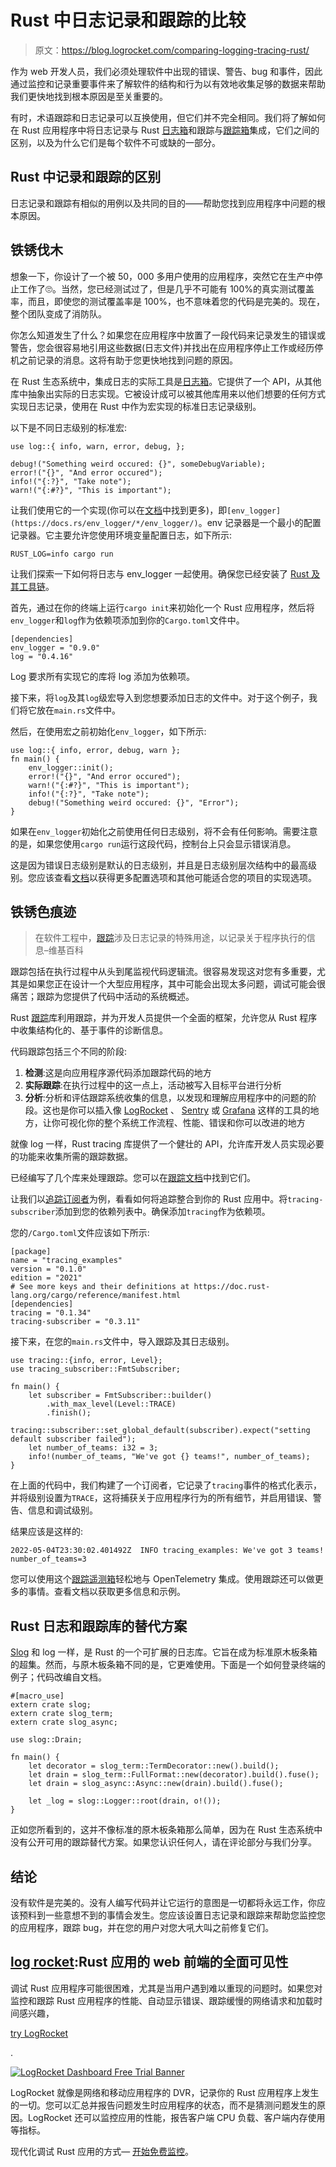 # Rust 中日志记录和跟踪的比较

> 原文：<https://blog.logrocket.com/comparing-logging-tracing-rust/>

作为 web 开发人员，我们必须处理软件中出现的错误、警告、bug 和事件，因此通过监控和记录重要事件来了解软件的结构和行为以有效地收集足够的数据来帮助我们更快地找到根本原因是至关重要的。

有时，术语跟踪和日志记录可以互换使用，但它们并不完全相同。我们将了解如何在 Rust 应用程序中将日志记录与 Rust [日志箱](https://crates.io/crates/log)和跟踪与[跟踪箱](https://crates.io/crates/tracing)集成，它们之间的区别，以及为什么它们是每个软件不可或缺的一部分。

## Rust 中记录和跟踪的区别

日志记录和跟踪有相似的用例以及共同的目的——帮助您找到应用程序中问题的根本原因。

## 铁锈伐木

想象一下，你设计了一个被 50，000 多用户使用的应用程序，突然它在生产中停止工作了🙄。当然，您已经测试过了，但是几乎不可能有 100%的真实测试覆盖率，而且，即使您的测试覆盖率是 100%，也不意味着您的代码是完美的。现在，整个团队变成了消防队。

你怎么知道发生了什么？如果您在应用程序中放置了一段代码来记录发生的错误或警告，您会很容易地引用这些数据(日志文件)并找出在应用程序停止工作或经历停机之前记录的消息。这将有助于您更快地找到问题的原因。

在 Rust 生态系统中，集成日志的实际工具是[日志箱](https://crates.io/crates/log/)。它提供了一个 API，从其他库中抽象出实际的日志实现。它被设计成可以被其他库用来以他们想要的任何方式实现日志记录，使用在 Rust 中作为宏实现的标准日志记录级别。

以下是不同日志级别的标准宏:

```
use log::{ info, warn, error, debug, };

debug!("Something weird occured: {}", someDebugVariable);
error!("{}", "And error occured");
info!("{:?}", "Take note");
warn!("{:#?}", "This is important");

```

让我们使用它的一个实现(你可以在[文档](https://docs.rs/log/latest/log/)中找到更多)，即`[env_logger](https://docs.rs/env_logger/*/env_logger/)`。env 记录器是一个最小的配置记录器。它主要允许您使用环境变量配置日志，如下所示:

```
RUST_LOG=info cargo run

```

让我们探索一下如何将日志与 env_logger 一起使用。确保您已经安装了 [Rust 及其工具链](https://www.rust-lang.org/tools/install)。

首先，通过在你的终端上运行`cargo init`来初始化一个 Rust 应用程序，然后将`env_logger`和`log`作为依赖项添加到你的`Cargo.toml`文件中。

```
[dependencies]
env_logger = "0.9.0"
log = "0.4.16"

```

Log 要求所有实现它的库将 log 添加为依赖项。

接下来，将`log`及其`log`级宏导入到您想要添加日志的文件中。对于这个例子，我们将它放在`main.rs`文件中。

然后，在使用宏之前初始化`env_logger`，如下所示:

```
use log::{ info, error, debug, warn };
fn main() {
    env_logger::init();
    error!("{}", "And error occured");
    warn!("{:#?}", "This is important");
    info!("{:?}", "Take note");
    debug!("Something weird occured: {}", "Error");
}

```

如果在`env_logger`初始化之前使用任何日志级别，将不会有任何影响。需要注意的是，如果您使用`cargo run`运行这段代码，控制台上只会显示错误消息。

这是因为错误日志级别是默认的日志级别，并且是日志级别层次结构中的最高级别。您应该查看[文档](https://docs.rs/env_logger/latest/env_logger/)以获得更多配置选项和其他可能适合您的项目的实现选项。

## 铁锈色痕迹

> 在软件工程中，[跟踪](https://en.wikipedia.org/wiki/Tracing_(software))涉及日志记录的特殊用途，以记录关于程序执行的信息–维基百科

跟踪包括在执行过程中从头到尾监视代码逻辑流。很容易发现这对您有多重要，尤其是如果您正在设计一个大型应用程序，其中可能会出现太多问题，调试可能会很痛苦；跟踪为您提供了代码中活动的系统概述。

Rust [跟踪](https://crates.io/crates/tracing)库利用跟踪，并为开发人员提供一个全面的框架，允许您从 Rust 程序中收集结构化的、基于事件的诊断信息。

代码跟踪包括三个不同的阶段:

1.  **检测**:这是向应用程序源代码添加跟踪代码的地方
2.  **实际跟踪**:在执行过程中的这一点上，活动被写入目标平台进行分析
3.  **分析**:分析和评估跟踪系统收集的信息，以发现和理解应用程序中的问题的阶段。这也是你可以插入像 [LogRocket](https://logrocket.com/) 、 [Sentry](https://sentry.io/) 或 [Grafana](https://grafana.com/) 这样的工具的地方，让你可视化你的整个系统工作流程、性能、错误和你可以改进的地方

就像 log 一样，Rust tracing 库提供了一个健壮的 API，允许库开发人员实现必要的功能来收集所需的跟踪数据。

已经编写了几个库来处理跟踪。您可以在[跟踪文档](https://crates.io/crates/tracing)中找到它们。

让我们以[追踪订阅者](https://docs.rs/tracing-subscriber/)为例，看看如何将追踪整合到你的 Rust 应用中。将`tracing-subscriber`添加到您的依赖列表中。确保添加`tracing`作为依赖项。

您的`/Cargo.toml`文件应该如下所示:

```
[package]
name = "tracing_examples"
version = "0.1.0"
edition = "2021"
# See more keys and their definitions at https://doc.rust-lang.org/cargo/reference/manifest.html
[dependencies]
tracing = "0.1.34"
tracing-subscriber = "0.3.11"

```

接下来，在您的`main.rs`文件中，导入跟踪及其日志级别。

```
use tracing::{info, error, Level};
use tracing_subscriber::FmtSubscriber;

fn main() {
    let subscriber = FmtSubscriber::builder()
        .with_max_level(Level::TRACE)
        .finish();
    tracing::subscriber::set_global_default(subscriber).expect("setting default subscriber failed");
    let number_of_teams: i32 = 3;
    info!(number_of_teams, "We've got {} teams!", number_of_teams);
}

```

在上面的代码中，我们构建了一个订阅者，它记录了`tracing`事件的格式化表示，并将级别设置为`TRACE`，这将捕获关于应用程序行为的所有细节，并启用错误、警告、信息和调试级别。

结果应该是这样的:

```
2022-05-04T23:30:02.401492Z  INFO tracing_examples: We've got 3 teams! number_of_teams=3

```

您可以使用这个[跟踪遥测箱](https://crates.io/crates/tracing-opentelemetry)轻松地与 OpenTelemetry 集成。使用跟踪还可以做更多的事情。查看文档以获取更多信息和示例。

## Rust 日志和跟踪库的替代方案

[Slog](https://crates.io/crates/slog) 和 log 一样，是 Rust 的一个可扩展的日志库。它旨在成为标准原木板条箱的超集。然而，与原木板条箱不同的是，它更难使用。下面是一个如何登录终端的例子；代码改编自文档。

```
#[macro_use]
extern crate slog;
extern crate slog_term;
extern crate slog_async;

use slog::Drain;

fn main() {
    let decorator = slog_term::TermDecorator::new().build();
    let drain = slog_term::FullFormat::new(decorator).build().fuse();
    let drain = slog_async::Async::new(drain).build().fuse();

    let _log = slog::Logger::root(drain, o!());
}

```

正如您所看到的，这并不像标准的原木板条箱那么简单，因为在 Rust 生态系统中没有公开可用的跟踪替代方案。如果您认识任何人，请在评论部分与我们分享。

## 结论

没有软件是完美的。没有人编写代码并让它运行的意图是一切都将永远工作，你应该预料到一些意想不到的事情会发生。您应该设置日志记录和跟踪来帮助您监控您的应用程序，跟踪 bug，并在您的用户对您大吼大叫之前修复它们。

## [log rocket](https://lp.logrocket.com/blg/rust-signup):Rust 应用的 web 前端的全面可见性

调试 Rust 应用程序可能很困难，尤其是当用户遇到难以重现的问题时。如果您对监控和跟踪 Rust 应用程序的性能、自动显示错误、跟踪缓慢的网络请求和加载时间感兴趣，

[try LogRocket](https://lp.logrocket.com/blg/rust-signup)

.

[![LogRocket Dashboard Free Trial Banner](img/d6f5a5dd739296c1dd7aab3d5e77eeb9.png)](https://lp.logrocket.com/blg/rust-signup)

LogRocket 就像是网络和移动应用程序的 DVR，记录你的 Rust 应用程序上发生的一切。您可以汇总并报告问题发生时应用程序的状态，而不是猜测问题发生的原因。LogRocket 还可以监控应用的性能，报告客户端 CPU 负载、客户端内存使用等指标。

现代化调试 Rust 应用的方式— [开始免费监控](https://lp.logrocket.com/blg/rust-signup)。